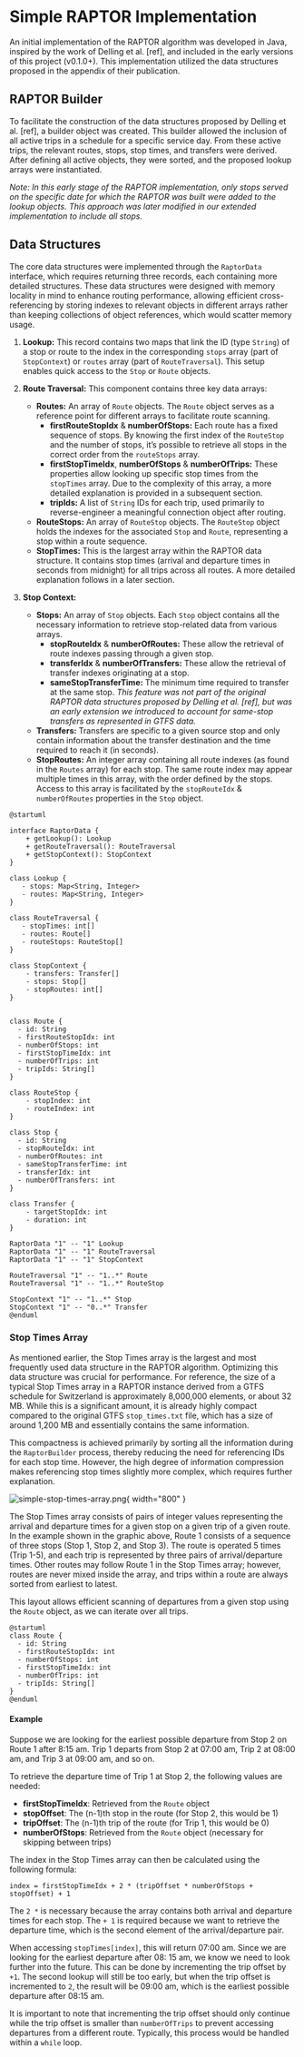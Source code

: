 # Simple RAPTOR Implementation

An initial implementation of the RAPTOR algorithm was developed in Java, inspired by the work of Delling et al. [ref],
and included in the early versions of this project (v0.1.0+). This implementation utilized the data structures proposed
in the appendix of their publication.

## RAPTOR Builder

To facilitate the construction of the data structures proposed by Delling et al. [ref], a builder object was created.
This builder allowed the inclusion of all active trips in a schedule for a specific service day. From these active
trips, the relevant routes, stops, stop times, and transfers were derived. After defining all active objects, they were
sorted, and the proposed lookup arrays were instantiated.

*Note: In this early stage of the RAPTOR implementation, only stops served on the specific date for which the RAPTOR was
built were added to the lookup objects. This approach was later modified in our extended implementation to include all
stops.*

## Data Structures

The core data structures were implemented through the `RaptorData` interface, which requires returning three records,
each containing more detailed structures. These data structures were designed with memory locality in mind to enhance
routing performance, allowing efficient cross-referencing by storing indexes to relevant objects in different arrays
rather than keeping collections of object references, which would scatter memory usage.

1. **Lookup:** This record contains two maps that link the ID (type `String`) of a stop or route to the index in the
   corresponding `stops` array (part of `StopContext`) or `routes` array (part of `RouteTraversal`). This setup enables
   quick access to the `Stop` or `Route` objects.

2. **Route Traversal:** This component contains three key data arrays:
    - **Routes:** An array of `Route` objects. The `Route` object serves as a reference point for different arrays to
      facilitate route scanning.
        - **firstRouteStopIdx** & **numberOfStops:** Each route has a fixed sequence of stops. By knowing the first
          index of the `RouteStop` and the number of stops, it’s possible to retrieve all stops in the correct order
          from the `routeStops` array.
        - **firstStopTimeIdx**, **numberOfStops** & **numberOfTrips:** These properties allow looking up specific stop
          times from the `stopTimes` array. Due to the complexity of this array, a more detailed explanation is provided
          in a subsequent section.
        - **tripIds:** A list of `String` IDs for each trip, used primarily to reverse-engineer a meaningful connection
          object after routing.
    - **RouteStops:** An array of `RouteStop` objects. The `RouteStop` object holds the indexes for the
      associated `Stop` and `Route`, representing a stop within a route sequence.
    - **StopTimes:** This is the largest array within the RAPTOR data structure. It contains stop times (arrival and
      departure times in seconds from midnight) for all trips across all routes. A more detailed explanation follows in
      a later section.

3. **Stop Context:**
    - **Stops:** An array of `Stop` objects. Each `Stop` object contains all the necessary information to retrieve
      stop-related data from various arrays.
        - **stopRouteIdx** & **numberOfRoutes:** These allow the retrieval of route indexes passing through a given
          stop.
        - **transferIdx** & **numberOfTransfers:** These allow the retrieval of transfer indexes originating at a stop.
        - **sameStopTransferTime:** The minimum time required to transfer at the same stop. *This feature was not part
          of the original RAPTOR data structures proposed by Delling et al. [ref], but was an early extension we
          introduced to account for same-stop transfers as represented in GTFS data.*
    - **Transfers:** Transfers are specific to a given source stop and only contain information about the transfer
      destination and the time required to reach it (in seconds).
    - **StopRoutes:** An integer array containing all route indexes (as found in the `Routes` array) for each stop. The
      same route index may appear multiple times in this array, with the order defined by the stops. Access to this
      array is facilitated by the `stopRouteIdx` & `numberOfRoutes` properties in the `Stop` object.

```plantuml
@startuml

interface RaptorData {
    + getLookup(): Lookup
    + getRouteTraversal(): RouteTraversal
    + getStopContext(): StopContext
}

class Lookup {
   - stops: Map<String, Integer>
   - routes: Map<String, Integer>
}

class RouteTraversal {
   - stopTimes: int[]
   - routes: Route[]
   - routeStops: RouteStop[]
}

class StopContext {
    - transfers: Transfer[]
    - stops: Stop[]
    - stopRoutes: int[]
}


class Route {
  - id: String
  - firstRouteStopIdx: int
  - numberOfStops: int
  - firstStopTimeIdx: int
  - numberOfTrips: int
  - tripIds: String[]
}

class RouteStop {
    - stopIndex: int
    - routeIndex: int
}

class Stop {
  - id: String
  - stopRouteIdx: int
  - numberOfRoutes: int
  - sameStopTransferTime: int
  - transferIdx: int
  - numberOfTransfers: int
}

class Transfer {
    - targetStopIdx: int
    - duration: int
}

RaptorData "1" -- "1" Lookup
RaptorData "1" -- "1" RouteTraversal
RaptorData "1" -- "1" StopContext

RouteTraversal "1" -- "1..*" Route
RouteTraversal "1" -- "1..*" RouteStop

StopContext "1" -- "1..*" Stop
StopContext "1" -- "0..*" Transfer
@enduml
```

### Stop Times Array

As mentioned earlier, the Stop Times array is the largest and most frequently used data structure in the RAPTOR
algorithm. Optimizing this data structure was crucial for performance. For reference, the size of a typical Stop Times
array in a RAPTOR instance derived from a GTFS schedule for Switzerland is approximately 8,000,000 elements, or about 32
MB. While this is a significant amount, it is already highly compact compared to the original GTFS `stop_times.txt`
file, which has a size of around 1,200 MB and essentially contains the same information.

This compactness is achieved primarily by sorting all the information during the `RaptorBuilder` process, thereby
reducing the need for referencing IDs for each stop time. However, the high degree of information compression makes
referencing stop times slightly more complex, which requires further explanation.

![simple-stop-times-array.png](simple-stop-times-array.png){ width="800" }

The Stop Times array consists of pairs of integer values representing the arrival and departure times for a given stop
on a given trip of a given route. In the example shown in the graphic above, Route 1 consists of a sequence of three
stops (Stop 1, Stop 2, and Stop 3). The route is operated 5 times (Trip 1-5), and each trip is represented by three
pairs of arrival/departure times. Other routes may follow Route 1 in the Stop Times array; however, routes are never
mixed inside the array, and trips within a route are always sorted from earliest to latest.

This layout allows efficient scanning of departures from a given stop using the `Route` object, as we can iterate over
all trips.

```plantuml
@startuml
class Route {
  - id: String
  - firstRouteStopIdx: int
  - numberOfStops: int
  - firstStopTimeIdx: int
  - numberOfTrips: int
  - tripIds: String[]
}
@enduml
```

#### Example

Suppose we are looking for the earliest possible departure from Stop 2 on Route 1 after 8:15 am. Trip 1 departs from
Stop 2 at 07:00 am, Trip 2 at 08:00 am, and Trip 3 at 09:00 am, and so on.

To retrieve the departure time of Trip 1 at Stop 2, the following values are needed:

- **firstStopTimeIdx**: Retrieved from the `Route` object
- **stopOffset**: The (n-1)th stop in the route (for Stop 2, this would be 1)
- **tripOffset**: The (n-1)th trip of the route (for Trip 1, this would be 0)
- **numberOfStops**: Retrieved from the `Route` object (necessary for skipping between trips)

The index in the Stop Times array can then be calculated using the following formula:

`index = firstStopTimeIdx + 2 * (tripOffset * numberOfStops + stopOffset) + 1`

The `2 *` is necessary because the array contains both arrival and departure times for each stop. The `+ 1` is required
because we want to retrieve the departure time, which is the second element of the arrival/departure pair.

When accessing `stopTimes[index]`, this will return 07:00 am. Since we are looking for the earliest departure after 08:
15 am, we know we need to look further into the future. This can be done by incrementing the trip offset by `+1`. The
second lookup will still be too early, but when the trip offset is incremented to `2`, the result will be 09:00 am,
which is the earliest possible departure after 08:15 am.

It is important to note that incrementing the trip offset should only continue while the trip offset is smaller
than `numberOfTrips` to prevent accessing departures from a different route. Typically, this process would be handled
within a `while` loop.
